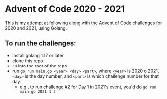 # Advent of Code 2020 - 2021

This is my attempt at following along with the [Advent of Code](https://adventofcode.com) challenges for 2020 and 2021, using Golang.


## To run the challenges:

- install golang 1.17 or later
- clone this repo
- `cd` into the root of the repo
- run `go run main.go <year> <day> <part>`, where `<year>` is 2020 o 2021, `<day>` is the day number, and `<part>` is which challenge number for that day.
  - e.g., to run challenge #2 for Day 1 in 2021's event, you'd do `go run main.go 2021 1 2`